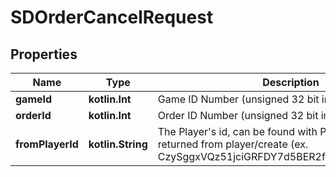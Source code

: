 
# SDOrderCancelRequest

## Properties
Name | Type | Description | Notes
------------ | ------------- | ------------- | -------------
**gameId** | **kotlin.Int** | Game ID Number (unsigned 32 bit integer) | 
**orderId** | **kotlin.Int** | Order ID Number (unsigned 32 bit integer) | 
**fromPlayerId** | **kotlin.String** | The Player&#39;s id, can be found with Player/getId(s). Also returned from player/create (ex. CzySggxVQz51jciGRFDY7d5BER2fav6TNEnPGjusPJPd) |  [optional]



